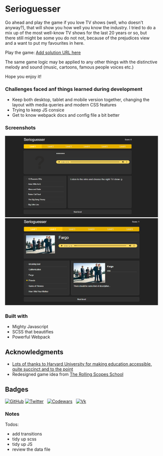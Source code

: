 # Serioguesser 

Go ahead and play the game if you love TV shows (well, who doesn't anyway?), that will show you how well you know the industry.
I tried to do a mix up of the most well-know TV shows for the last 20 years or so, but there still might be some you do not not, because of the prejudices view and a want to put my favourites in here.

Play the game: [Add solution URL here](https://your-solution-url.com)


The same game logic may be applied to any other things with the distinctive melody and sound (music, cartoons, famous people voices etc.)

Hope you enjoy it!

### Challenges faced anf things learned during development

- Keep both desktop, tablet and mobile version together, changing the layout with media queries and modern CSS features
- Trying to keep JS consice
- Get to know webpack docs and config file a bit better

### Screenshots

![Desktop preview](./screenshots/desktop-first-level.png)
![Desktop preview / TV show info](./screenshots/desktop-right-choice.png)

### Built with

- Mighty Javascript
- SCSS that beautifies
- Powerful Webpack

## Acknowledgments

- [Lots of thanks to Harvard University for making education accessible, quite succinct and to the point](https://cs50.harvard.edu/x/2023/)
- Redesigned game idea from [The Rolling Scopes School](https://rs.school/)

## Badges

[![GitHub](https://img.shields.io/github/followers/grinushka?style=social)](https://github.com/grinushka)
[![Twitter](https://img.shields.io/twitter/follow/grinushka)](https://twitter.com/grinushka)
&nbsp;
[![Codewars](https://img.shields.io/badge/Codewars-grinushka-red)](https://www.codewars.com/users/grinushka)
&nbsp;
[![Vk](https://img.shields.io/badge/Vk-follow-blue)](https://vk.com/grinushka)
&nbsp;

### Notes

Todos:
- add transitions
- tidy up scss
- tidy up JS
- review the data file